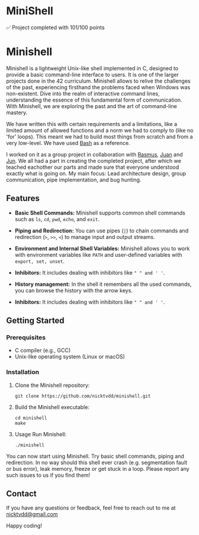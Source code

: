# MiniShell
:white_check_mark: Project completed with 101/100 points

# Minishell

Minishell is a lightweight Unix-like shell implemented in C, designed to provide a basic command-line interface to users. It is one of the larger projects done in the 42 curriculum. Minishell allows to relive the challenges of the past, experiencing firsthand the problems faced when Windows was non-existent. Dive into the realm of interactive command lines, understanding the essence of this fundamental form of communication. With Minishell, we are exploring the past and the art of command-line mastery.

We have written this with certain requirements and a limitations, like a limited amount of allowed functions and a norm we had to comply to (like no 'for' loops). This meant we had to build most things from scratch and from a very low-level. We have used [Bash](https://www.gnu.org/software/bash/) as a reference.

I worked on it as a group project in collaboration with [Rasmus](https://github.com/RushMaverick), [Juan](https://github.com/jestebanpelaez18) and [Jun](https://github.com/composerjunhee). We all had a part in creating the completed project, after which we teached eachother our parts and made sure that everyone understood exactly what is going on. My main focus: Lead architecture design, group communication, pipe implementation, and bug hunting.

## Features

- **Basic Shell Commands:** Minishell supports common shell commands such as `ls`, `cd`, `pwd`, `echo`, and `exit`.

- **Piping and Redirection:** You can use pipes (`|`) to chain commands and redirection (`>`, `>>`, `<`) to manage input and output streams.

- **Environment and Internal Shell Variables:** Minishell allows you to work with environment variables like `PATH` and user-defined variables with `export, set, unset`.

- **Inhibitors:** It includes dealing with inhibitors like `" " and ' '`.

-  **History management:** In the shell it remembers all the used commands, you can browse the history with the arrow keys.
- **Inhibitors:** It includes dealing with inhibitors like `" " and ' '`.


## Getting Started

### Prerequisites

- C compiler (e.g., GCC)
- Unix-like operating system (Linux or macOS)

### Installation

1. Clone the Minishell repository:

   ```shell
   git clone https://github.com/nicktvdd/minishell.git
   ```
2. Build the Minishell executable:
   ```
   cd minishell
   make
   ```
3. Usage
   Run Minishell:
   ```
   ./minishell
   ```
You can now start using Minishell. Try basic shell commands, piping and redirection.
In no way should this shell ever crash (e.g. segmentation fault or bus error), leak memory, freeze or get stuck in a loop. Please report any such issues to us if you find them!

## Contact

If you have any questions or feedback, feel free to reach out to me at nicktvdd@gmail.com

Happy coding!
